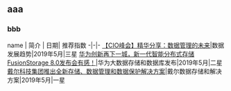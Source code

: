## aaa

### bbb


name | 简介 | 日期| 推荐指数
-|-|-
[【CIO峰会】精华分享：数据管理的未来](https://mp.weixin.qq.com/s?__biz=MzA5NjQyNjMxNA==&mid=2651408658&idx=1&sn=6fdb0cd281b677de9b943aa9cfc818c2&chksm=8b4da937bc3a20214db4adb85a9c33db32e0a2222f2ddd95dca53e2754fd55c95b8d531708e1&mpshare=1&scene=1&srcid=0517jyd53KVULhAqutYraqcJ&key=77e6e783ea02693955958ce938e5233879c20d611fc3e9866582008f9c4465609ddbc647f3cb9a121fcc9f29815ddd67f8850d61ac750446082965d1965e047be433eec389c6834449ac95ed2c03a044&ascene=1&uin=Mjg2NjI0MTE1&devicetype=Windows+11&version=62060739&lang=zh_CN&pass_ticket=%2BBIbS9%2FYN4%2FyLO73kAPHEgvEpoBlAeI3tjJQp%2Ft%2BycLUqjCIHAMqxqOnPGs%2FxcjL)|数据发展趋势|2019年5月|三星
[华为创新再下一城，新一代智能分布式存储 FusionStorage 8.0发布会有感！](http://stor-age.zhiding.cn/stor-age/2019/0516/3118019.shtml)|华为大数据存储和数据库发布|2019年5月|二星
[戴尔科技集团推出全新存储、数据管理和数据保护解决方案](http://stor-age.zhiding.cn/stor-age/2019/0514/3117940.shtml)|戴尔数据存储和解决方案|2019年5月|一星

